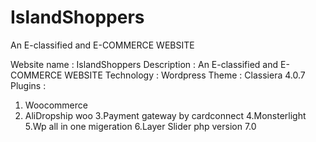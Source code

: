 # IslandShoppers
An E-classified and  E-COMMERCE WEBSITE


Website name : IslandShoppers 
Description : An E-classified and E-COMMERCE WEBSITE
Technology : Wordpress
Theme : Classiera 4.0.7
Plugins :
1. Woocommerce 
2. AliDropship woo
3.Payment gateway by cardconnect
4.Monsterlight
5.Wp all in one migeration
6.Layer Slider
php version 7.0
 

